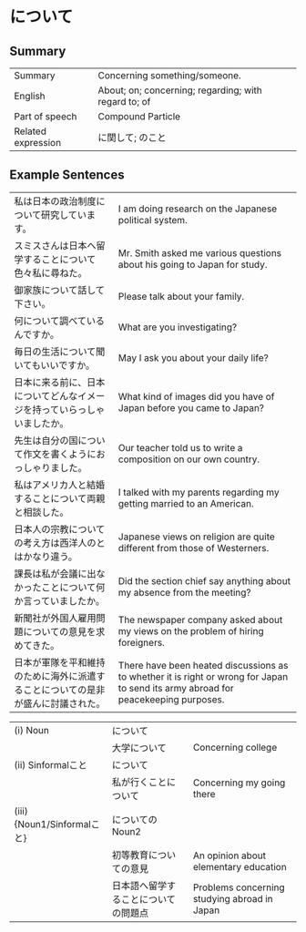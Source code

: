 # について

## Summary

<table><tr>   <td>Summary</td>   <td>Concerning something/someone.</td></tr><tr>   <td>English</td>   <td>About; on; concerning; regarding; with regard to; of</td></tr><tr>   <td>Part of speech</td>   <td>Compound Particle</td></tr><tr>   <td>Related expression</td>   <td>に関して; のこと</td></tr></table>

## Example Sentences

<table><tr>   <td>私は日本の政治制度について研究しています。</td>   <td>I am doing research on the Japanese political system.</td></tr><tr>   <td>スミスさんは日本へ留学することについて色々私に尋ねた。</td>   <td>Mr. Smith asked me various questions about his going to Japan for study.</td></tr><tr>   <td>御家族について話して下さい。</td>   <td>Please talk about your family.</td></tr><tr>   <td>何について調べているんですか。</td>   <td>What are you investigating?</td></tr><tr>   <td>毎日の生活について聞いてもいいですか。</td>   <td>May I ask you about your daily life?</td></tr><tr>   <td>日本に来る前に、日本についてどんなイメージを持っていらっしゃいましたか。</td>   <td>What kind of images did you have of Japan before you came to Japan?</td></tr><tr>   <td>先生は自分の国について作文を書くようにおっしゃりました。</td>   <td>Our teacher told us to write a composition on our own country.</td></tr><tr>   <td>私はアメリカ人と結婚することについて両親と相談した。</td>   <td>I talked with my parents regarding my getting married to an American.</td></tr><tr>   <td>日本人の宗教についての考え方は西洋人のとはかなり違う。</td>   <td>Japanese views on religion are quite different from those of Westerners.</td></tr><tr>   <td>課長は私が会議に出なかったことについて何か言っていましたか。</td>   <td>Did the section chief say anything about my absence from the meeting?</td></tr><tr>   <td>新聞社が外国人雇用問題についての意見を求めてきた。</td>   <td>The newspaper company asked about my views on the problem of hiring foreigners.</td></tr><tr>   <td>日本が軍隊を平和維持のために海外に派遣することについての是非が盛んに討議された。</td>   <td>There have been heated discussions as to whether it is right or wrong for Japan to send its army abroad for peacekeeping purposes.</td></tr></table>

<table class="table"><tbody><tr class="tr head"><td class="td"><span class="numbers">(i)</span> <span class="bold">Noun</span></td><td class="td"><span class="concept">について</span></td><td class="td"></td></tr><tr class="tr"><td class="td"></td><td class="td"><span>大学</span><span class="concept">について</span></td><td class="td"><span>Concerning college</span></td></tr><tr class="tr head"><td class="td"><span class="numbers">(ii)</span> <span class="bold">Sinformalこと</span></td><td class="td"><span class="concept">について</span></td><td class="td"></td></tr><tr class="tr"><td class="td"></td><td class="td"><span>私が行くこと</span><span class="concept">について</span></td><td class="td"><span>Concerning my going there</span></td></tr><tr class="tr head"><td class="td"><span class="numbers">(iii)</span> <span class="bold">{Noun<span class="subscript">1</span>/Sinformalこと}</span></td><td class="td"><span class="concept">についての</span><span>Noun<span class="subscript">2</span></span></td><td class="td"></td></tr><tr class="tr"><td class="td"></td><td class="td"><span>初等教育</span><span class="concept">についての</span><span>意見</span></td><td class="td"><span>An opinion about elementary education</span></td></tr><tr class="tr"><td class="td"></td><td class="td"><span>日本語へ留学すること</span><span class="concept">についての</span><span>問題点</span></td><td class="td"><span>Problems concerning studying abroad in Japan</span></td></tr></tbody></table>

